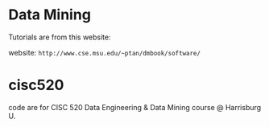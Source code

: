 # Data Mining
Tutorials are from this website:

website: `http://www.cse.msu.edu/~ptan/dmbook/software/`

# cisc520
code are for CISC 520 Data Engineering & Data Mining course @ Harrisburg U.
